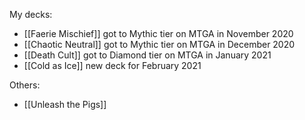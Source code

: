 My decks:

- [[Faerie Mischief]] got to Mythic tier on MTGA in November 2020
- [[Chaotic Neutral]] got to Mythic tier on MTGA in December 2020
- [[Death Cult]] got to Diamond tier on MTGA in January 2021
- [[Cold as Ice]] new deck for February 2021

Others:

- [[Unleash the Pigs]]